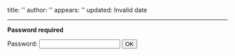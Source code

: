 title: ''
author: ''
appears: ''
updated: Invalid date

---

**Password required**

<form name="authform" action="/pmwiki.php/Teaching/CPSC481F2012Calender" method="post">

Password: <input type="password" name="authpw" class="inputbox">
<input type="submit" value="OK" class="inputbutton">

</form>
<script language="javascript" type="text/javascript"><!--
    try { document.authform.authid.focus(); }
    catch(e) { document.authform.authpw.focus(); } //--></script>
